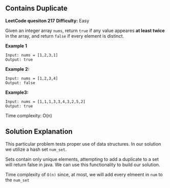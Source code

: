 ## Contains Duplicate

**LeetCode quesiton 217**
**Difficulty:** Easy

Given an integer array ```nums```, return ```true``` if any value appeares **at least twice** in the array, and return ```false``` if every element is distinct.

**Example 1**
```
Input: nums = [1,2,3,1]
Output: true
```
**Example 2:**
```
Input: nums = [1,2,3,4]
Output: false
```

**Example3:**
```
Input: nums = [1,1,1,3,3,4,3,2,5,2]
Output: true
```

Time complexity: O(n)

## Solution Explanation

This particular problem tests proper use of data structures. In our solution
we utilize a hash set ```num_set```.

Sets contain only unique elements, attempting to add a duplicate to a set will return false in java. We can use this functionality to build our solution.

Time complexity of ```O(n)``` since, at most, we will add every elmeent in ```num``` to the ```num_set```
